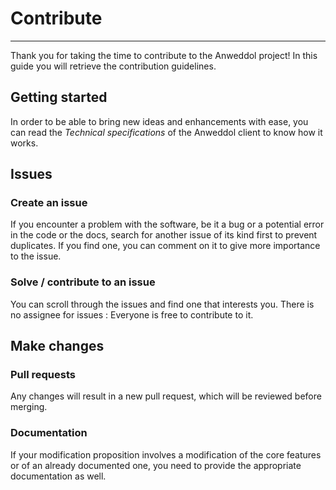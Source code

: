 # Contribute

----

Thank you for taking the time to contribute to the Anweddol project! In this guide you will retrieve the contribution guidelines.

## Getting started

In order to be able to bring new ideas and enhancements with ease, you can read the *Technical specifications* of the Anweddol client to know how it works.

## Issues

### Create an issue

If you encounter a problem with the software, be it a bug or a potential error in the code or the docs, search for another issue of its kind first to prevent duplicates. If you find one, you can comment on it to give more importance to the issue.

### Solve / contribute to an issue

You can scroll through the issues and find one that interests you. There is no assignee for issues : Everyone is free to contribute to it.

## Make changes

### Pull requests

Any changes will result in a new pull request, which will be reviewed before merging.

### Documentation

If your modification proposition involves a modification of the core features or of an already documented one, you need to provide the appropriate documentation as well.